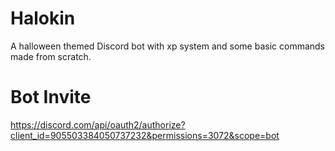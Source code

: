# Halokin
A halloween themed Discord bot with xp system and some basic commands made from scratch.

# Bot Invite
https://discord.com/api/oauth2/authorize?client_id=905503384050737232&permissions=3072&scope=bot
